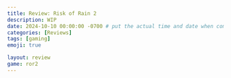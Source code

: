 ```yaml
---
title: Review: Risk of Rain 2
description: WIP
date: 2024-10-10 00:00:00 -0700 # put the actual time and date when complete
categories: [Reviews]
tags: [gaming]
emoji: true

layout: review
game: ror2
---
```

